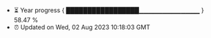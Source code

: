- ⏳ Year progress { █████████████████▁▁▁▁▁▁▁▁▁▁▁▁▁ } 58.47 %
- ⏰ Updated on Wed, 02 Aug 2023 10:18:03 GMT

